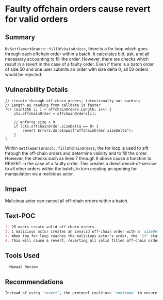 # Faulty offchain orders cause revert for valid orders

## Summary

In `SettlementBranch::fillOfchainOrders`, there is a for loop which goes through each offchain order within a batch. It calculates bid, ask, and all necessary accounting to fill the order. However, there are checks which result in a revert in the case of a faulty order. Even if there is a batch order of size 50 and one user submits an order with size delta 0, all 50 orders would be rejected.

## Vulnerability Details

```solidity
// iterate through off-chain orders; intentionally not caching
// Length as reading from calldata is faster
for (uint256 i; i < offchainOrders.Length; i++) {
    ctx.offchainOrder = offchainOrders[i];

    // enforce size > 0
    if (ctx.offchainOrder.sizeDelta == 0) {
        revert Errors.ZeroInput("offchainOrder.sizeDelta");
    }
}
```

Within `SettlementBranch::fillOfchainOrders`, the for loop is used to sift through the off-chain orders and determine validity and to fill the order. However, the checks such as lines 7 through 9 above cause a function to REVERT in the case of a faulty order. This creates a direct denial-of-service to all other orders within the batch, in turn creating an opening for manipulation via a malicious actor.

## Impact

Malicious actor can cancel all off-chain orders within a batch.

## Text-POC

```markdown
1. 25 users create valid off-chain orders.
2. 1 malicious actor creates an invalid off-chain order with a `sizeDelta` of zero.
3. When the for loop reaches the malicious actor's order, the `if` statement which checks if `ctx.offchainOrder.sizeDelta == 0` will be triggered.
4. This will cause a revert, reverting all valid filled off-chain orders which took place and any valid off-chain orders ahead of the malicious one from being filled.
```

## Tools Used

```markdown
- Manual Review
```

## Recommendations

```markdown
Instead of using `revert`, the protocol could use `continue` to ensure that the order is skipped over but other orders are not invalidated.
```
